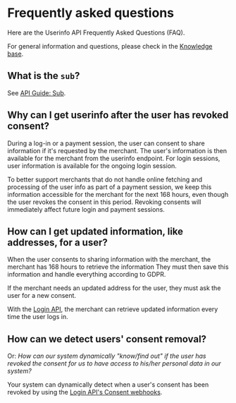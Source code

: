 <!-- START_METADATA
---
title: Userinfo API frequently asked questions
sidebar_label: FAQ
sidebar_position: 50
description: Userinfo API frequently asked questions
pagination_next: null
pagination_prev: null
---
END_METADATA -->

# Frequently asked questions

Here are the Userinfo API Frequently Asked Questions (FAQ).

For general information and questions, please check in the
[Knowledge base](https://developer.vippsmobilepay.com/docs/knowledge-base/).

## What is the `sub`?

See [API Guide: Sub](userinfo-api-guide.md#sub).

## Why can I get userinfo after the user has revoked consent?

During a log-in or a payment session, the user can consent to share information if
it's requested by the merchant. The user's information is then available for
the merchant from the userinfo endpoint. For login sessions, user information
is available for the ongoing login session.

To better support merchants that
do not handle online fetching and processing of the user info as part of a
payment session, we keep this information accessible for the merchant for the
next 168 hours, even though the user revokes the consent in this period.
Revoking consents will immediately affect future login and payment sessions.

## How can I get updated information, like addresses, for a user?

When the user consents to sharing information with the merchant, the merchant
has 168 hours to retrieve the information
They must then save this information and handle everything according to GDPR.

If the merchant needs an updated address for the user, they must ask the
user for a new consent.

With the
[Login API](https://developer.vippsmobilepay.com/docs/APIs/login-api/),
the merchant can retrieve updated information every time the user logs in.

## How can we detect users' consent removal?

Or: *How can our system dynamically "know/find out" if the user has revoked the consent
for us to have access to his/her personal data in our system?*

Your system can dynamically detect when a user's consent has been revoked by using the
[Login API's Consent webhooks](https://developer.vippsmobilepay.com/docs/APIs/login-api/api-guide/important-information#revoke-consent-webhook).
